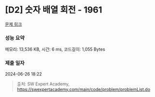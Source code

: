 # [D2] 숫자 배열 회전 - 1961 

[문제 링크](https://swexpertacademy.com/main/code/problem/problemDetail.do?contestProbId=AV5Pq-OKAVYDFAUq) 

### 성능 요약

메모리: 13,536 KB, 시간: 6 ms, 코드길이: 1,055 Bytes

### 제출 일자

2024-06-26 18:22



> 출처: SW Expert Academy, https://swexpertacademy.com/main/code/problem/problemList.do